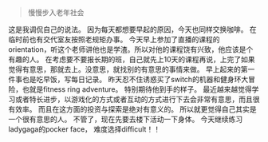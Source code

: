 > 慢慢步入老年社会

这是我调侃自己的说法。
因为每天都想要早起的原因，今天也同样交换咖啡。
在临时前也有交代室友按照老规矩办事。
今天早上参加了直播的课程的orientation，听这个老师讲他也是学渣。所以对他的课程饶有兴致，他应该是个有趣的人。
在考虑要不要报长期的班，自己就先上10天的课程再说，上完了如果觉得有意思，那就去上。没意思，就找别的有意思的事情来做。
早上起来的第一件事也是吃早饭，写每日记录。
昨天忍不住诱惑买了switch的机器和健身环大冒险，也就是fitness ring adventure。
特别期待他到手的样子。
最近越来越觉得学习或者特长进步，以游戏化的方式或者互动的方式进行下去会非常有意思，而且很有效率。
而且在这方面的投资与探索是绝对有意义的。
所以就更觉得自己其实是一个很有意思的人。
不管了，现在先要去楼下活动一下身体。
今天继续练习ladygaga的pocker face， 难度选择difficult！！
